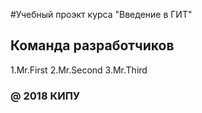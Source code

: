 #Учебный проэкт курса "Введение в ГИТ"

## Команда разработчиков

1.Mr.First
2.Mr.Second
3.Mr.Third

### @ 2018 КИПУ

